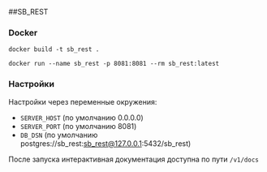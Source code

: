 ##SB_REST

### Docker
`docker build -t sb_rest .`

`docker run --name sb_rest -p 8081:8081 --rm sb_rest:latest`

### Настройки
Настройки через переменные окружения:
- `SERVER_HOST` (по умолчанию 0.0.0.0)
- `SERVER_PORT` (по умолчанию 8081)
- `DB_DSN` (по умолчанию postgres://sb_rest:sb_rest@127.0.0.1:5432/sb_rest)

После запуска интерактивная документация доступна по пути `/v1/docs`
